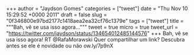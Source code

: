 
+++
author = "Jaydson Gomes"
categories = ["tweet"]
date = "Thu Nov 10 15:29:52 +0000 2011"
draft = false
slug = "0f346800e97bd2177c1418aea2ea32cf76c1379e"
tags = ["tweet"]
title = """Bah, vê se usa isso agora..."""
tweet = true
micro = true
tweet_url = "https://twitter.com/jaydson/status/134654012485144576"
+++
Bah, vê se usa isso agora! RT @RafaMorawski Quer compartilhar um link? Descubra antes se ele é novidade ou não ow.ly/7p9nX
